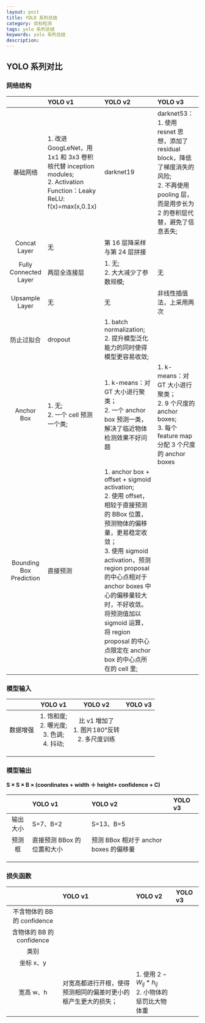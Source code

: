```yaml
---
layout: post
title: YOLO 系列总结
category: 目标检测
tags: yolo 系列总结
keywords: yolo 系列总结
description:
---
```


## YOLO 系列对比

### 网络结构

||YOLO v1|YOLO v2|YOLO v3|
|:---:|:---|:---|:---|
|基础网络|1. 改进 GoogLeNet，用 1x1 和 3x3 卷积核代替 inception modules;<br>2. Activation Function：Leaky ReLU: f(x)=max(x,0.1x)|darknet19|darknet53：<br>1. 使用 resnet 思想，添加了 residual block，降低了梯度消失的风险;<br>2. 不再使用 pooling 层，而是用步长为 2 的卷积层代替，避免了信息丢失;|
|Concat Layer|无|第 16 层降采样与第 24 层拼接||
|Fully Connected Layer|两层全连接层|1. 无;<br>2. 大大减少了参数规模;|无|
|Upsample Layer|无|无|非线性插值法，上采用两次|
|防止过拟合|dropout|1. batch normalization;<br>2. 提升模型泛化能力的同时使得模型更容易收敛;||
|Anchor Box|1. 无;<br>2. 一个 cell 预测一个类;|1. k-means：对 GT 大小进行聚类；<br>2. 一个 anchor box 预测一类，解决了临近物体检测效果不好问题|1. k-means：对 GT 大小进行聚类；<br>2. 9 个尺度的 anchor boxes;<br>3. 每个feature map分配 3 个尺度的 anchor boxes|
|Bounding Box Prediction|直接预测|1. anchor box + offset + sigmoid activation;<br>2. 使用 offset，相较于直接预测的 BBox 位置，预测物体的偏移量，更易稳定收敛；<br>3. 使用 sigmoid activation，预测 region proposal 的中心点相对于 anchor boxes 中心的偏移量较大时，不好收敛。将预测值加以 sigmoid 运算，将 region proposal 的中心点限定在 anchor box 的中心点所在的 cell 里;||

### 模型输入

||YOLO v1|YOLO v2|YOLO v3|
|:---:|:---:|:---:|:---:|
|数据增强|1. 饱和度;<br>2. 曝光度;<br>3. 色调;<br>4. 抖动;|比 v1 增加了<br>1. 图片180°反转<br>2. 多尺度训练||
|||||
|||||
|||||

### 模型输出

**S × S × B × (coordinates + width ＋ height+ confidence + C)**

||YOLO v1|YOLO v2|YOLO v3|
|:---:|:---|:---|:---|
|输出大小|S=7、B=2|S=13、B=5||
|预测框|直接预测 BBox 的位置和大小|预测 BBox 相对于 anchor boxes 的偏移量||
|||||
|||||
|||||

### 损失函数

||YOLO v1|YOLO v2|YOLO v3|
|:---:|:---|:---|:---|
|不含物体的 BB 的 confidence||||
|含物体的 BB 的 confidence||||
|类别||||
|坐标 x、y||||
|宽高 w、h|对宽高都进行开根，使得预测相同的偏差时更小的框产生更大的损失；|1. 使用 $2 - W_{ij}*h_{ij}$<br>2. 小物体的惩罚比大物体重||